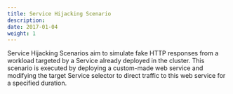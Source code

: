 ```yaml
---
title: Service Hijacking Scenario
description: 
date: 2017-01-04
weight: 1
---
```


Service Hijacking Scenarios aim to simulate fake HTTP responses from a workload targeted by a Service already deployed in the cluster. This scenario is executed by deploying a custom-made web service and modifying the target Service selector to direct traffic to this web service for a specified duration.
